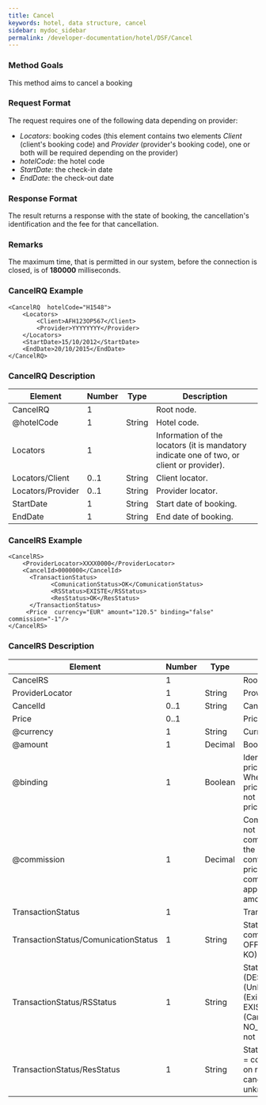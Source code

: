 ```yaml
---
title: Cancel
keywords: hotel, data structure, cancel
sidebar: mydoc_sidebar
permalink: /developer-documentation/hotel/DSF/Cancel
---
```




### Method Goals


This method aims to cancel a booking



### Request Format


The request requires one of the following data depending on provider:

-   *Locators*: booking codes (this element contains two elements
    *Client* (client's booking code) and *Provider* (provider's booking
    code), one or both will be required depending on the provider)
-   *hotelCode*: the hotel code
-   *StartDate*: the check-in date
-   *EndDate*: the check-out date



### Response Format


The result returns a response with the state of booking, the
cancellation's identification and the fee for that cancellation.



### Remarks


The maximum time, that is permitted in our system, before the connection
is closed, is of **180000** milliseconds.



### CancelRQ Example


    <CancelRQ  hotelCode="H1548">
        <Locators>
            <Client>AFH123OP567</Client>
            <Provider>YYYYYYYY</Provider>
        </Locators>
        <StartDate>15/10/2012</StartDate>
        <EndDate>20/10/2015</EndDate>
    </CancelRQ>



### CancelRQ Description



| **Element**			| **Number**	| **Type**	| **Description**					|
| ----------------------------- | ------------- | ------------- | ----------------------------------------------------- |
| CancelRQ   			| 1          	|		| Root node.						|
| @hotelCode 			| 1    		| String	| Hotel code.						|
| Locators   			| 1          	|		| Information of the locators (it is mandatory indicate one of two, or client or provider).	|
| Locators/Client		| 0..1 		| String	| Client locator.					|
| Locators/Provider		| 0..1 		| String	| Provider locator.					|
| StartDate  			| 1    		| String	| Start date of booking.				|
| EndDate    			| 1    		| String	| End date of booking.					|




### CancelRS Example



    <CancelRS>
        <ProviderLocator>XXXX0000</ProviderLocator> 
        <CancelId>0000000</CancelId>
          <TransactionStatus>
                <ComunicationStatus>OK</ComunicationStatus>
                <RSStatus>EXISTE</RSStatus>
                <ResStatus>OK</ResStatus>
          </TransactionStatus>
         <Price  currency="EUR" amount="120.5" binding="false" commission="-1"/>
    </CancelRS>



### CancelRS Description



| **Element**				| **Number**	| **Type**	| **Description**						|
| ------------------------------------- | ------------- | ------------- | ------------------------------------------------------------- |
| CancelRS   				| 1          	|		| Root node.							|
| ProviderLocator			| 1    		| String	| Provider locator.						|
| CancelId   				| 0..1 		| String	| Cancellation id.  						|
| Price      				| 0..1       	|		| Price cancellation.						|
| @currency  				| 1    		| String	| Currency code. 						|
| @amount    				| 1    		| Decimal	| Book Amount.  						|
| @binding   				| 1    		| Boolean	| Identifies if is the price is binding ( When true the sale price returned **must** not be less than the price informed. |
| @commission				| 1    		| Decimal	| Commission ( -1 = not specified (will come indicated with the provider contract ), 0 = net price, X = % of the commission that applies to the amount.		|
| TransactionStatus			| 1          	|		| Transaction Status.						|
| TransactionStatus/ComunicationStatus	| 1    		| String	| Status communication ( OFFLINE, OK and KO).			|
| TransactionStatus/RSStatus		| 1    		| String	| Status response (DESCONOCIDO (Unknown), EXISTE (Exists), EXISTECANCELADA (Cancelled), NO_EXISTE (Does not exist)).	|
| TransactionStatus/ResStatus		| 1    		| String	| Status booking (OK = confirmed, RQ = on request, CN = cancelled, UN = unknown).	|



